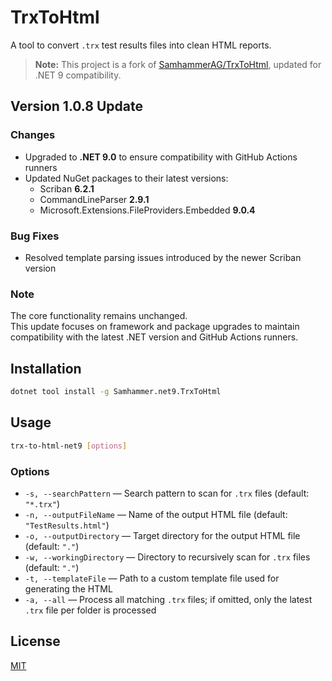 ﻿# TrxToHtml

A tool to convert `.trx` test results files into clean HTML reports.

> **Note:** This project is a fork of [SamhammerAG/TrxToHtml](https://github.com/SamhammerAG/TrxToHtml), updated for .NET 9 compatibility.

## Version 1.0.8 Update

### Changes
- Upgraded to **.NET 9.0** to ensure compatibility with GitHub Actions runners
- Updated NuGet packages to their latest versions:
  - Scriban **6.2.1**
  - CommandLineParser **2.9.1**
  - Microsoft.Extensions.FileProviders.Embedded **9.0.4**

### Bug Fixes
- Resolved template parsing issues introduced by the newer Scriban version

### Note
The core functionality remains unchanged.  
This update focuses on framework and package upgrades to maintain compatibility with the latest .NET version and GitHub Actions runners.

## Installation

```bash
dotnet tool install -g Samhammer.net9.TrxToHtml
```

## Usage

```bash
trx-to-html-net9 [options]
```

### Options
- `-s, --searchPattern` — Search pattern to scan for `.trx` files (default: `"*.trx"`)
- `-n, --outputFileName` — Name of the output HTML file (default: `"TestResults.html"`)
- `-o, --outputDirectory` — Target directory for the output HTML file (default: `"."`)
- `-w, --workingDirectory` — Directory to recursively scan for `.trx` files (default: `"."`)
- `-t, --templateFile` — Path to a custom template file used for generating the HTML
- `-a, --all` — Process all matching `.trx` files; if omitted, only the latest `.trx` file per folder is processed

## License

[MIT](LICENSE)
